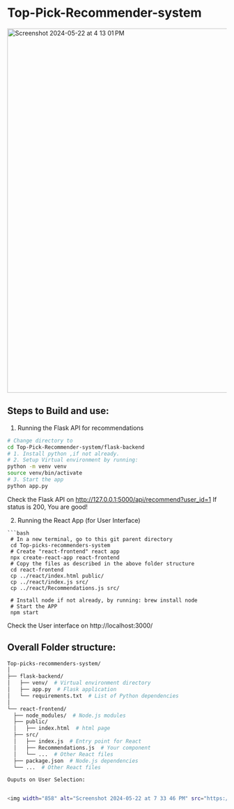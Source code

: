 # Top-Pick-Recommender-system

<img width="835" alt="Screenshot 2024-05-22 at 4 13 01 PM" src="https://github.com/manojbusam/Top-Pick-Recommender-system/assets/44409170/fe112906-3444-4b67-9b1d-8e1dd6d835e0">

## Steps to Build and use:

1. Running the Flask API for recommendations
  ```bash flask-backend
  # Change directory to 
  cd Top-Pick-Recommender-system/flask-backend
  # 1. Install python ,if not already.
  # 2. Setup Virtual environment by running:
  python -m venv venv
  source venv/bin/activate
  # 3. Start the app
  python app.py
  ```
  Check the Flask API on http://127.0.0.1:5000/api/recommend?user_id=1
  If status is 200, You are good!
  
2. Running the React App (for User Interface)

  ```
  ```bash
   # In a new terminal, go to this git parent directory
   cd Top-picks-recommenders-system
   # Create "react-frontend" react app
   npx create-react-app react-frontend
   # Copy the files as described in the above folder structure
   cd react-frontend
   cp ../react/index.html public/
   cp ../react/index.js src/
   cp ../react/Recommendations.js src/

   # Install node if not already, by running: brew install node
   # Start the APP
   npm start
  ```
  Check the User interface on http://localhost:3000/

  
## Overall Folder structure:
  ```bash
Top-picks-recommenders-system/
│
├── flask-backend/
│   ├── venv/  # Virtual environment directory
│   ├── app.py  # Flask application
│   └── requirements.txt  # List of Python dependencies
│
└── react-frontend/
    ├── node_modules/  # Node.js modules
    ├── public/
    │   ├── index.html  # html page
    ├── src/
    │   ├── index.js  # Entry point for React
    │   ├── Recommendations.js  # Your component
    │   └── ...  # Other React files
    ├── package.json  # Node.js dependencies
    └── ...  # Other React files

Ouputs on User Selection:


<img width="858" alt="Screenshot 2024-05-22 at 7 33 46 PM" src="https://github.com/manojbusam/Top-Pick-Recommender-system/assets/44409170/02e63ab1-1e57-4345-9ac2-90b5b36990e8">


